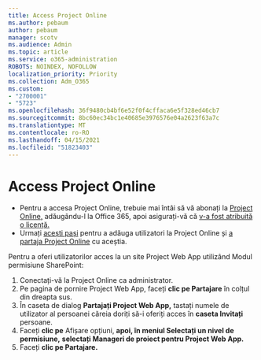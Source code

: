 ```yaml
---
title: Access Project Online
ms.author: pebaum
author: pebaum
manager: scotv
ms.audience: Admin
ms.topic: article
ms.service: o365-administration
ROBOTS: NOINDEX, NOFOLLOW
localization_priority: Priority
ms.collection: Adm_O365
ms.custom:
- "2700001"
- "5723"
ms.openlocfilehash: 36f9480cb4bf6e52f0f4cffaca6e5f328ed46cb7
ms.sourcegitcommit: 8bc60ec34bc1e40685e3976576e04a2623f63a7c
ms.translationtype: MT
ms.contentlocale: ro-RO
ms.lasthandoff: 04/15/2021
ms.locfileid: "51823403"
---
```

# <a name="access-project-online"></a>Access Project Online

- Pentru a accesa Project Online, trebuie mai întâi să vă abonați la [Project Online,](https://docs.microsoft.com/ProjectOnline/get-started-with-project-online) adăugându-l la Office 365, apoi asigurați-vă că [v-a fost atribuită o licență.](https://docs.microsoft.com/ProjectOnline/step-1-sign-up-for-project-online#next-make-sure-you-can-get-in)
- Urmați [acești pași](https://docs.microsoft.com/ProjectOnline/step-2-add-people-to-project-online) pentru a adăuga utilizatori la Project Online și [a partaja Project Online](https://docs.microsoft.com/ProjectOnline/step-2-add-people-to-project-online#4-finally-share-project-online-with-the-people-you-added) cu aceștia.

Pentru a oferi utilizatorilor acces la un site Project Web App utilizând Modul permisiune SharePoint:

1. Conectați-vă la Project Online ca administrator.
2. Pe pagina de pornire Project Web App, faceți **clic pe Partajare** în colțul din dreapta sus.
3. În caseta de dialog **Partajați Project Web App,** tastați numele de utilizator al persoanei căreia doriți să-i oferiți acces în **caseta Invitați** persoane.
4. Faceți **clic pe** Afișare opțiuni, **apoi, în meniul Selectați un nivel de permisiune,** **selectați Manageri de proiect pentru Project Web App.**
5. Faceți **clic pe Partajare.**
